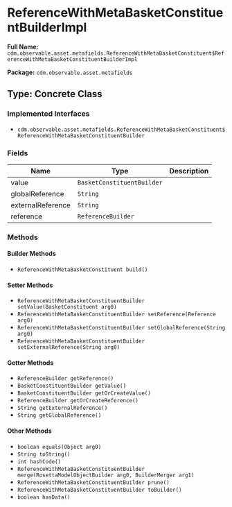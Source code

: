 # ReferenceWithMetaBasketConstituentBuilderImpl

**Full Name:** `cdm.observable.asset.metafields.ReferenceWithMetaBasketConstituent$ReferenceWithMetaBasketConstituentBuilderImpl`

**Package:** `cdm.observable.asset.metafields`

## Type: Concrete Class

### Implemented Interfaces

- `cdm.observable.asset.metafields.ReferenceWithMetaBasketConstituent$ReferenceWithMetaBasketConstituentBuilder`

### Fields

| Name | Type | Description |
|------|------|-------------|
| value | `BasketConstituentBuilder` |  |
| globalReference | `String` |  |
| externalReference | `String` |  |
| reference | `ReferenceBuilder` |  |

### Methods

#### Builder Methods

- `ReferenceWithMetaBasketConstituent build()`

#### Setter Methods

- `ReferenceWithMetaBasketConstituentBuilder setValue(BasketConstituent arg0)`
- `ReferenceWithMetaBasketConstituentBuilder setReference(Reference arg0)`
- `ReferenceWithMetaBasketConstituentBuilder setGlobalReference(String arg0)`
- `ReferenceWithMetaBasketConstituentBuilder setExternalReference(String arg0)`

#### Getter Methods

- `ReferenceBuilder getReference()`
- `BasketConstituentBuilder getValue()`
- `BasketConstituentBuilder getOrCreateValue()`
- `ReferenceBuilder getOrCreateReference()`
- `String getExternalReference()`
- `String getGlobalReference()`

#### Other Methods

- `boolean equals(Object arg0)`
- `String toString()`
- `int hashCode()`
- `ReferenceWithMetaBasketConstituentBuilder merge(RosettaModelObjectBuilder arg0, BuilderMerger arg1)`
- `ReferenceWithMetaBasketConstituentBuilder prune()`
- `ReferenceWithMetaBasketConstituentBuilder toBuilder()`
- `boolean hasData()`

